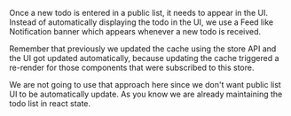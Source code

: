 Once a new todo is entered in a public list, it needs to appear in the UI. Instead of automatically displaying the todo in the UI, we use a Feed like Notification banner which appears whenever a new todo is received.

Remember that previously we updated the cache using the store API and the UI got updated automatically, because updating the cache triggered a re-render for those components that were subscribed to this store.

We are not going to use that approach here since we don't want public list UI to be automatically update. As you know we are already maintaining the todo list in react state.



